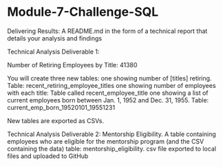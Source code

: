 # Module-7-Challenge-SQL
Delivering Results: A README.md in the form of a technical report that details your analysis and findings

Technical Analysis Deliverable 1: 

Number of Retiring Employees by Title: 41380

You will create three new tables: 
	<done> one showing number of [titles] retiring. Table: recent_retiring_employee_titles
	<done> one showing number of employees with each title: Table called recent_employee_title
	<done> one showing a list of current employees born between Jan. 1, 1952 and Dec. 31, 1955. Table: current_emp_born_19520101_19551231

New tables are exported as CSVs.

Technical Analysis Deliverable 2: 
	Mentorship Eligibility. 
		A table containing employees who are eligible for the mentorship program (and the CSV containing the data)
			<done> table: mentorship_eligibility. 
			<done> csv file exported to local files and uploaded to GitHub
